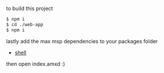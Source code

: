to build this project

```bash
$ npm i
$ cd ./web-app
$ npm i
```

lastly add the max msp dependencies to your packages folder

-   [shell](https://github.com/jeremybernstein/shell/releases/tag/1.0b2)

then open index.amxd :)
